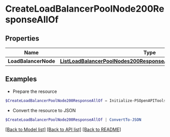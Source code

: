 # CreateLoadBalancerPoolNode200ResponseAllOf
## Properties

Name | Type | Description | Notes
------------ | ------------- | ------------- | -------------
**LoadBalancerNode** | [**ListLoadBalancerPoolNodes200ResponseAllOfLoadBalancerNodesInner**](ListLoadBalancerPoolNodes200ResponseAllOfLoadBalancerNodesInner.md) |  | [optional] 

## Examples

- Prepare the resource
```powershell
$CreateLoadBalancerPoolNode200ResponseAllOf = Initialize-PSOpenAPIToolsCreateLoadBalancerPoolNode200ResponseAllOf  -LoadBalancerNode null
```

- Convert the resource to JSON
```powershell
$CreateLoadBalancerPoolNode200ResponseAllOf | ConvertTo-JSON
```

[[Back to Model list]](../README.md#documentation-for-models) [[Back to API list]](../README.md#documentation-for-api-endpoints) [[Back to README]](../README.md)

